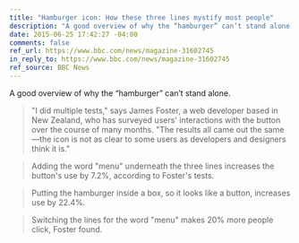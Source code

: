 ```yaml
---
title: "Hamburger icon: How these three lines mystify most people"
description: "A good overview of why the “hamburger” can’t stand alone."
date: 2015-06-25 17:42:27 -04:00
comments: false
ref_url: https://www.bbc.com/news/magazine-31602745
in_reply_to: https://www.bbc.com/news/magazine-31602745
ref_source: BBC News
---
```


A good overview of why the “hamburger” can’t stand alone.

> "I did multiple tests," says James Foster, a web developer based in New Zealand, who has surveyed users' interactions with the button over the course of many months. "The results all came out the same—the icon is not as clear to some users as developers and designers think it is."

> Adding the word "menu" underneath the three lines increases the button's use by 7.2%, according to Foster's tests.

> Putting the hamburger inside a box, so it looks like a button, increases use by 22.4%.

> Switching the lines for the word "menu" makes 20% more people click, Foster found.